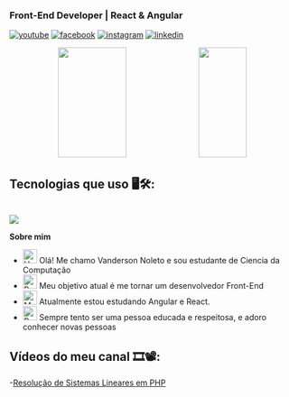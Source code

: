 ### Front-End Developer | React & Angular

[![youtube](https://img.shields.io/badge/YouTube-FF0000?style=for-the-badge&logo=youtube&logoColor=white)](https://www.youtube.com/@vandersonnoleto)
[![facebook](https://img.shields.io/badge/Facebook-1877F2?style=for-the-badge&logo=facebook&logoColor=white)](https://web.facebook.com/vannoleto/)
[![instagram](https://img.shields.io/badge/Instagram-E4405F?style=for-the-badge&logo=instagram&logoColor=white)](https://www.instagram.com/vanderson_noleto/)
[![linkedin](https://img.shields.io/badge/LinkedIn-0077B5?style=for-the-badge&logo=linkedin&logoColor=white)](https://www.linkedin.com/in/vanderson-noleto/)


 <div align="center">  

  <img width="49%" height="195px" src="https://github-readme-stats.vercel.app/api?username=vannoleto&show_icons=true&count_private=true&title_color=80F7D4&icon_color=9d00ff&text_color=c9d1d9&bg_color=0d1117&border_color=fff0" /> 
  
  <img width="41%" height="195px" src="https://github-readme-stats.vercel.app/api/top-langs/?username=vannoleto&layout=compact&title_color=80F7D4&text_color=fff&bg_color=0d1117&border_color=fff0" />
  
</div>


## Tecnologias que uso 🖥️🛠️:

<div style="display: inline_block"><br>
  <img src="https://skillicons.dev/icons?i=vscode,html,css,js,ts,bootstrap,angular,react,git,github&theme=dark" />
 </div>

<p><strong>Sobre mim</strong></p>

- <img src="https://raw.githubusercontent.com/Tarikul-Islam-Anik/Animated-Fluent-Emojis/master/Emojis/Hand%20gestures/Hand%20with%20Fingers%20Splayed%20Light%20Skin%20Tone.png" alt="Hand with Fingers Splayed Light Skin Tone" width="25" height="25" /> Olá! Me chamo Vanderson Noleto e sou estudante de Ciencia da Computação <br />
- <img src="https://raw.githubusercontent.com/Tarikul-Islam-Anik/Animated-Fluent-Emojis/master/Emojis/Hand%20gestures/Brain.png" alt="Brain" width="25" height="25" /> Meu objetivo atual é me tornar um desenvolvedor Front-End<br />
- <img src="https://raw.githubusercontent.com/Tarikul-Islam-Anik/Animated-Fluent-Emojis/master/Emojis/People%20with%20professions/Man%20Technologist%20Light%20Skin%20Tone.png" alt="Man Technologist Light Skin Tone" width="25" height="25" /> Atualmente estou estudando Angular e React.<br />
- <img src="https://raw.githubusercontent.com/Tarikul-Islam-Anik/Animated-Fluent-Emojis/master/Emojis/People%20with%20professions/Boy%20Light%20Skin%20Tone.png" alt="Boy Light Skin Tone" width="25" height="25" /> Sempre tento ser uma pessoa educada e respeitosa, e adoro conhecer novas pessoas<br />
## Vídeos do meu canal 🎞️📽️:

-[Resolução de Sistemas Lineares em PHP](https://youtu.be/8uFEGRcAk_k)



